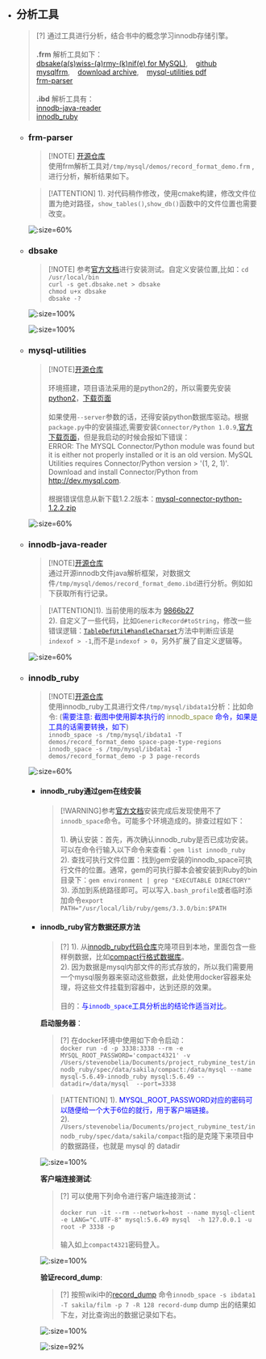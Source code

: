 * ## 分析工具

    > [?] 通过工具进行分析，结合书中的概念学习innodb存储引擎。
    <br><br> **.frm** 解析工具如下：
    <br>[dbsake(a(s)wiss-(a)rmy-(k)nif(e) for MySQL)](https://dbsake.readthedocs.io/en/latest/readme.html),&nbsp;&nbsp;&nbsp; [github](https://github.com/abg/dbsake)
    <br> [mysqlfrm](https://github.com/mysql/mysql-utilities/blob/master/scripts/mysqlfrm.py), &nbsp;&nbsp;&nbsp;[download archive](https://downloads.mysql.com/archives/utilities/),&nbsp;&nbsp;&nbsp; [mysql-utilities pdf](https://downloads.mysql.com/docs/mysql-utilities-1.5-en.pdf)
    <br> [frm-parser](https://github.com/fpspammers/frm-parser)
    <br><br>**.ibd** 解析工具有：
    <br>[innodb-java-reader](https://github.com/alibaba/innodb-java-reader)
    <br>[innodb_ruby](https://github.com/jeremycole/innodb_ruby)

    - ### frm-parser

        > [!NOTE] [开源仓库](https://github.com/fpspammers/frm-parser)
        <br>使用frm解析工具对`/tmp/mysql/demos/record_format_demo.frm` ,进行分析，解析结果如下。

        > [!ATTENTION]
        1). 对代码稍作修改，使用cmake构建，修改文件位置为绝对路径，`show_tables()`,`show_db()`函数中的文件位置也需要改变。

        ![](/.images/doc/framework/mysql/mysql-analyze-tool-01.png ':size=60%')

    - ### dbsake

        > [!NOTE] 参考[官方文档](https://dbsake.readthedocs.io/en/latest/readme.html#quickstart)进行安装测试。自定义安装位置,比如：`cd /usr/local/bin`
        <br>`curl -s get.dbsake.net > dbsake`
        <br>`chmod u+x dbsake`
        <br>`dbsake -?`

        <!-- panels:start -->
        <!-- div:left-panel-35 -->
        ![](/.images/doc/framework/mysql/mysql-analyze-tool-02.png ':size=100%')
        <!-- div:right-panel-52 -->
        ![](/.images/doc/framework/mysql/mysql-analyze-tool-03.png ':size=100%')
        <!-- panels:end -->

    - ### mysql-utilities

        > [!NOTE][开源仓库](https://github.com/mysql/mysql-utilities)
        <br><br>环境搭建，项目语法采用的是python2的，所以需要先安装 [python2](https://www.python.org/ftp/python/2.7.18/python-2.7.18-macosx10.9.pkg)，[下载页面](https://www.python.org/downloads/release/python-2718/)
        <br><br>如果使用`--server`参数的话，还得安装python数据库驱动。根据`package.py`中的安装描述,需要安装`Connector/Python 1.0.9`,[官方下载页面](https://downloads.mysql.com/archives/c-python/)，但是我启动的时候会报如下错误：
        <br>ERROR: The MYSQL Connector/Python module was found but it is either not properly installed or it is an old version. MySQL Utilities requires Connector/Python version > '(1, 2, 1)'. Download and install Connector/Python from http://dev.mysql.com.
        <br><br>根据错误信息从新下载1.2.2版本：[mysql-connector-python-1.2.2.zip](https://cdn.mysql.com/archives/mysql-connector-python-1.2/mysql-connector-python-1.2.2.zip)

        ![](/.images/doc/framework/mysql/mysql-analyze-tool-04.png ':size=60%')

    - ### innodb-java-reader

        > [!NOTE][开源仓库](https://github.com/alibaba/innodb-java-reader)
        <br>通过开源innodb文件java解析框架，对数据文件`/tmp/mysql/demos/record_format_demo.ibd`进行分析。例如如下获取所有行记录。

        > [!ATTENTION]1). 当前使用的版本为 [9866b27](https://github.com/alibaba/innodb-java-reader/tree/9866b27eefdc61ed6f3282a68ce1948d462d6751)
        <br>2). 自定义了一些代码，比如`GenericRecord#toString`，修改一些错误逻辑：[`TableDefUtil#handleCharset`](https://github.com/alibaba/innodb-java-reader/blob/9866b27eefdc61ed6f3282a68ce1948d462d6751/innodb-java-reader/src/main/java/com/alibaba/innodb/java/reader/schema/TableDefUtil.java#L69)方法中判断应该是`indexof > -1`,而不是`indexof > 0`，另外扩展了自定义逻辑等。

        ![](/.images/doc/framework/mysql/book/readme-innodb-java-reader-01.png ':size=60%')
    
    - ### innodb_ruby

        > [!NOTE][开源仓库](https://github.com/jeremycole/innodb_ruby)
        <br>使用innodb_ruby工具进行文件`/tmp/mysql/ibdata1`分析：比如命令: (<span style='color: blue'>需要注意: 截图中使用脚本执行的 <span style='color: #89903f'>innodb_space</span> 命令，如果是工具的话需要转换，如下</span>)
        <br>`innodb_space -s /tmp/mysql/ibdata1 -T demos/record_format_demo space-page-type-regions`
        <br>`innodb_space -s /tmp/mysql/ibdata1 -T demos/record_format_demo -p 3 page-records`

        ![](/.images/doc/framework/mysql/book/readme-book-02.png ':size=60%')

        * #### innodb_ruby通过gem在线安装

            > [!WARNING]参考[官方文档](https://github.com/jeremycole/innodb_ruby/wiki#installing-using-rubygems)安装完成后发现使用不了`innodb_space`命令。可能多个环境造成的。排查过程如下：
            <br><br>1). 确认安装：首先，再次确认innodb_ruby是否已成功安装。可以在命令行输入以下命令来查看：`gem list innodb_ruby`
            <br>2). 查找可执行文件位置：找到gem安装的innodb_space可执行文件的位置。通常，gem的可执行脚本会被安装到Ruby的bin目录下：`gem environment | grep "EXECUTABLE DIRECTORY"`
            <br>3). 添加到系统路径即可。可以写入`.bash_profile`或者临时添加命令`export PATH="/usr/local/lib/ruby/gems/3.3.0/bin:$PATH`

        * #### innodb_ruby官方数据还原方法

            > [?] 1). 从[innodb_ruby代码仓库](https://github.com/jeremycole/innodb_ruby.git)克隆项目到本地，里面包含一些样例数据，比如[compact行格式数据库](https://github.com/jeremycole/innodb_ruby/tree/master/spec/data/sakila/compact)。
            <br>2). 因为数据是mysql内部文件的形式存放的，所以我们需要用一个mysql服务器来驱动这些数据，此处使用docker容器来处理，将这些文件挂载到容器中，达到还原的效果。
            <br><br>目的：<span style="color: blue">与`innodb_space`工具分析出的结论作适当对比</span>。

            **启动服务器**：

            > [?] 在docker环境中使用如下命令启动：
            <br>`docker run -d -p 3338:3338 --rm -e MYSQL_ROOT_PASSWORD='compact4321' -v /Users/stevenobelia/Documents/project_rubymine_test/innodb_ruby/spec/data/sakila/compact:/data/mysql --name mysql-5.6.49-innodb_ruby mysql:5.6.49 --datadir=/data/mysql  --port=3338`

            > [!ATTENTION] 1). <span style="color: blue">MYSQL_ROOT_PASSWORD对应的密码可以随便给一个大于6位的就行，用于客户端链接。</span>
            <br>2). `/Users/stevenobelia/Documents/project_rubymine_test/innodb_ruby/spec/data/sakila/compact`指的是克隆下来项目中的数据路径，也就是 mysql 的 datadir

            ![](/.images/doc/framework/mysql/book/readme-innodb-ruby-01.png ':size=100%')

            **客户端连接测试**:

            <!-- panels:start -->
            <!-- div:left-panel-70 -->
            > [?] 可以使用下列命令进行客户端连接测试：
            <br><br>`docker run -it --rm --network=host --name mysql-client -e LANG="C.UTF-8" mysql:5.6.49 mysql  -h 127.0.0.1 -u root -P 3338 -p`
            <br><br>输入如上`compact4321`密码登入。

            <!-- div:right-panel-30 -->
            ![](/.images/doc/framework/mysql/book/readme-innodb-ruby-02.png ':size=100%')
            <!-- panels:end -->

            **验证record_dump**:

            > [?] 按照wiki中的[record_dump](https://github.com/jeremycole/innodb_ruby/wiki#record-dump) 命令`innodb_space -s ibdata1 -T sakila/film -p 7 -R 128 record-dump` dump 出的结果如下左，对比查询出的数据记录如下右。

            <!-- panels:start -->
            <!-- div:left-panel-45 -->
            ![](/.images/doc/framework/mysql/book/readme-innodb-ruby-03.png ':size=100%')
            <!-- div:right-panel-55 -->
            ![](/.images/doc/framework/mysql/book/readme-innodb-ruby-04.png ':size=92%')
            <!-- panels:end -->